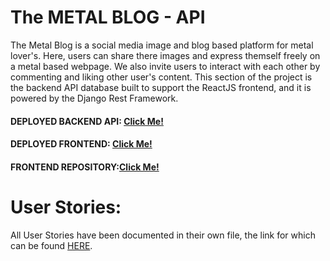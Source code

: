 # The METAL BLOG - API
The Metal Blog is a social media image and blog based platform for metal lover's. Here, users can share there images and express themself freely on a metal based webpage. We also invite users to interact with each other by commenting and liking other user's content. This section of the project is the backend API database built to support the ReactJS frontend, and it is powered by the Django Rest Framework.

#### DEPLOYED BACKEND API: [Click Me!](https://p5backend.herokuapp.com/)
#### DEPLOYED FRONTEND: [Click Me!](https://p5front.herokuapp.com/)
#### FRONTEND REPOSITORY:[Click Me!](https://github.com/Kollecollier/p5reactfront)


# User Stories:
All User Stories have been documented in their own file, the link for which can be found [HERE]().